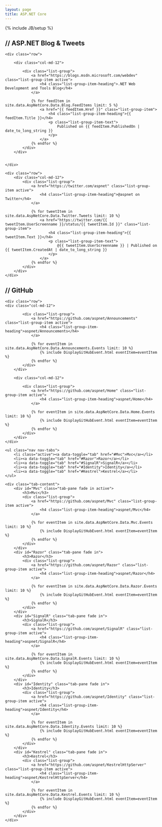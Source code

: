 ```yaml
---
layout: page
title: ASP.NET Core
---
```

{% include JB/setup %}

<section>
    <h2><strong>//</strong> ASP.NET Blog &amp; Tweets</h2>

    <div class="row">

        <div class="col-md-12">

            <div class="list-group">
                <a href="https://blogs.msdn.microsoft.com/webdev" class="list-group-item active">
                    <h4 class="list-group-item-heading">.NET Web Development and Tools Blog</h4>
                </a>
				
				{% for feedItem in site.data.AspNetCore.Data.Blog.FeedItems limit: 5 %}
					<a href="{{ feedItem.Href }}" class="list-group-item">
                        <h4 class="list-group-item-heading">{{ feedItem.Title }}</h4>
                        <p class="list-group-item-text">
                            Published on {{ feedItem.PublishedOn | date_to_long_string }}
                        </p>
                    </a>
				{% endfor %}
            </div>
        </div>
		
		
    </div>
	
	<div class="row"> 
        <div class="col-md-12">
            <div class="list-group">
                <a href="https://twitter.com/aspnet" class="list-group-item active">
                    <h4 class="list-group-item-heading">@aspnet on Twitter</h4>
                </a>
				
				{% for tweetItem in site.data.AspNetCore.Data.Twitter.Tweets limit: 10 %}
					<a href="https://twitter.com/{{ tweetItem.UserScreenname }}/status/{{ tweetItem.Id }}" class="list-group-item">
                        <h4 class="list-group-item-heading">{{ tweetItem.Text }}</h4>
                        <p class="list-group-item-text">
                            @{{ tweetItem.UserScreenname }} | Published on {{ tweetItem.CreatedAt | date_to_long_string }}
                        </p>
                    </a>
				{% endfor %}
            </div>
        </div>
	</div>
	
</section>

<section>
    <h2><strong>//</strong> GitHub</h2>

	<div class="row">
	<div class="col-md-12">

            <div class="list-group">
                <a href="https://github.com/aspnet/Announcements" class="list-group-item active">
                    <h4 class="list-group-item-heading">aspnet/Announcements</h4>
                </a>
				
				{% for eventItem in site.data.AspNetCore.Data.Announcements.Events limit: 10 %}
					{% include DisplayGitHubEvent.html eventItem=eventItem %}
				{% endfor %}
			</div>
        </div>
		
		<div class="col-md-12">

            <div class="list-group">
                <a href="https://github.com/aspnet/Home" class="list-group-item active">
                    <h4 class="list-group-item-heading">aspnet/Home</h4>
                </a>
				
				{% for eventItem in site.data.AspNetCore.Data.Home.Events limit: 10 %}
					{% include DisplayGitHubEvent.html eventItem=eventItem %}
				{% endfor %}
			</div>
        </div>
	</div>
	
	<ul class="nav nav-tabs">
		<li class="active"><a data-toggle="tab" href="#Mvc">Mvc</a></li>
		<li><a data-toggle="tab" href="#Razor">Razor</a></li>
		<li><a data-toggle="tab" href="#SignalR">SignalR</a></li>
		<li><a data-toggle="tab" href="#Identity">Identity</a></li>
		<li><a data-toggle="tab" href="#Kestrel">Kestrel</a></li>
	</ul>
	
	<div class="tab-content">
		<div id="Mvc" class="tab-pane fade in active">
			<h3>Mvc</h3>
			<div class="list-group">
                <a href="https://github.com/aspnet/Mvc" class="list-group-item active">
                    <h4 class="list-group-item-heading">aspnet/Mvc</h4>
                </a>
				
				{% for eventItem in site.data.AspNetCore.Data.Mvc.Events limit: 10 %}
					{% include DisplayGitHubEvent.html eventItem=eventItem %}
				{% endfor %}
			</div>
		</div>
		<div id="Razor" class="tab-pane fade in">
			<h3>Razor</h3>
			<div class="list-group">
                <a href="https://github.com/aspnet/Razor" class="list-group-item active">
                    <h4 class="list-group-item-heading">aspnet/Razor</h4>
                </a>
				
				{% for eventItem in site.data.AspNetCore.Data.Razor.Events limit: 10 %}
					{% include DisplayGitHubEvent.html eventItem=eventItem %}
				{% endfor %}
			</div>
		</div>
		<div id="SignalR" class="tab-pane fade in">
			<h3>SignalR</h3>
			<div class="list-group">
                <a href="https://github.com/aspnet/SignalR" class="list-group-item active">
                    <h4 class="list-group-item-heading">aspnet/SignalR</h4>
                </a>
				
				{% for eventItem in site.data.AspNetCore.Data.SignalR.Events limit: 10 %}
					{% include DisplayGitHubEvent.html eventItem=eventItem %}
				{% endfor %}
			</div>
		</div>
		<div id="Identity" class="tab-pane fade in">
			<h3>Identity</h3>
			<div class="list-group">
                <a href="https://github.com/aspnet/Identity" class="list-group-item active">
                    <h4 class="list-group-item-heading">aspnet/Identity</h4>
                </a>
				
				{% for eventItem in site.data.AspNetCore.Data.Identity.Events limit: 10 %}
					{% include DisplayGitHubEvent.html eventItem=eventItem %}
				{% endfor %}
			</div>
		</div>
		<div id="Kestrel" class="tab-pane fade in">
			<h3>Kestrel</h3>
			<div class="list-group">
                <a href="https://github.com/aspnet/KestrelHttpServer" class="list-group-item active">
                    <h4 class="list-group-item-heading">aspnet/KestrelHttpServer</h4>
                </a>
				
				{% for eventItem in site.data.AspNetCore.Data.Kestrel.Events limit: 10 %}
					{% include DisplayGitHubEvent.html eventItem=eventItem %}
				{% endfor %}
			</div>
		</div>
	</div>
</section>